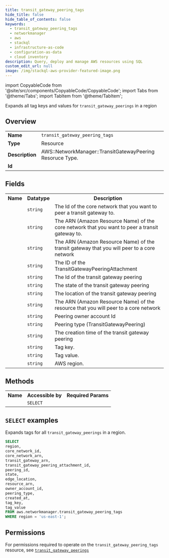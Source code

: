 ```yaml
---
title: transit_gateway_peering_tags
hide_title: false
hide_table_of_contents: false
keywords:
  - transit_gateway_peering_tags
  - networkmanager
  - aws
  - stackql
  - infrastructure-as-code
  - configuration-as-data
  - cloud inventory
description: Query, deploy and manage AWS resources using SQL
custom_edit_url: null
image: /img/stackql-aws-provider-featured-image.png
---
```


import CopyableCode from '@site/src/components/CopyableCode/CopyableCode';
import Tabs from '@theme/Tabs';
import TabItem from '@theme/TabItem';

Expands all tag keys and values for <code>transit_gateway_peerings</code> in a region

## Overview
<table>
<tbody>
<tr><td><b>Name</b></td><td><code>transit_gateway_peering_tags</code></td></tr>
<tr><td><b>Type</b></td><td>Resource</td></tr>
<tr><td><b>Description</b></td><td>AWS::NetworkManager::TransitGatewayPeering Resoruce Type.</td></tr>
<tr><td><b>Id</b></td><td><CopyableCode code="aws.networkmanager.transit_gateway_peering_tags" /></td></tr>
</tbody>
</table>

## Fields
<table>
<tbody>
<tr><th>Name</th><th>Datatype</th><th>Description</th></tr><tr><td><CopyableCode code="core_network_id" /></td><td><code>string</code></td><td>The Id of the core network that you want to peer a transit gateway to.</td></tr>
<tr><td><CopyableCode code="core_network_arn" /></td><td><code>string</code></td><td>The ARN (Amazon Resource Name) of the core network that you want to peer a transit gateway to.</td></tr>
<tr><td><CopyableCode code="transit_gateway_arn" /></td><td><code>string</code></td><td>The ARN (Amazon Resource Name) of the transit gateway that you will peer to a core network</td></tr>
<tr><td><CopyableCode code="transit_gateway_peering_attachment_id" /></td><td><code>string</code></td><td>The ID of the TransitGatewayPeeringAttachment</td></tr>
<tr><td><CopyableCode code="peering_id" /></td><td><code>string</code></td><td>The Id of the transit gateway peering</td></tr>
<tr><td><CopyableCode code="state" /></td><td><code>string</code></td><td>The state of the transit gateway peering</td></tr>
<tr><td><CopyableCode code="edge_location" /></td><td><code>string</code></td><td>The location of the transit gateway peering</td></tr>
<tr><td><CopyableCode code="resource_arn" /></td><td><code>string</code></td><td>The ARN (Amazon Resource Name) of the resource that you will peer to a core network</td></tr>
<tr><td><CopyableCode code="owner_account_id" /></td><td><code>string</code></td><td>Peering owner account Id</td></tr>
<tr><td><CopyableCode code="peering_type" /></td><td><code>string</code></td><td>Peering type (TransitGatewayPeering)</td></tr>
<tr><td><CopyableCode code="created_at" /></td><td><code>string</code></td><td>The creation time of the transit gateway peering</td></tr>
<tr><td><CopyableCode code="tag_key" /></td><td><code>string</code></td><td>Tag key.</td></tr>
<tr><td><CopyableCode code="tag_value" /></td><td><code>string</code></td><td>Tag value.</td></tr>
<tr><td><CopyableCode code="region" /></td><td><code>string</code></td><td>AWS region.</td></tr>
</tbody>
</table>

## Methods

<table>
<tbody>
  <tr>
    <th>Name</th>
    <th>Accessible by</th>
    <th>Required Params</th>
  </tr>
  <tr>
    <td><CopyableCode code="list_resources" /></td>
    <td><code>SELECT</code></td>
    <td><CopyableCode code="region" /></td>
  </tr>
</tbody>
</table>

## `SELECT` examples
Expands tags for all <code>transit_gateway_peerings</code> in a region.
```sql
SELECT
region,
core_network_id,
core_network_arn,
transit_gateway_arn,
transit_gateway_peering_attachment_id,
peering_id,
state,
edge_location,
resource_arn,
owner_account_id,
peering_type,
created_at,
tag_key,
tag_value
FROM aws.networkmanager.transit_gateway_peering_tags
WHERE region = 'us-east-1';
```


## Permissions

For permissions required to operate on the <code>transit_gateway_peering_tags</code> resource, see <a href="/services/networkmanager/transit_gateway_peerings/#permissions"><code>transit_gateway_peerings</code></a>

